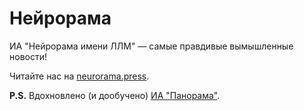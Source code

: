 # Нейрорама

ИА "Нейрорама имени ЛЛМ" — самые правдивые вымышленные новости!

Читайте нас на [neurorama.press](https://neurorama.press).

**P.S.** Вдохновлено (и дообучено) [ИА "Панорама"](https://panorama.pub).
